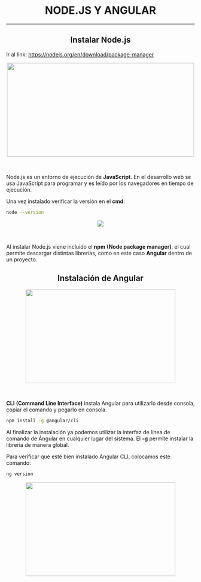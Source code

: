 

<h1 align="center">  NODE.JS Y ANGULAR </h1>

----------

<h2 align="center"> Instalar Node.js </h2>

Ir al link: https://nodejs.org/en/download/package-manager 

<p align="center"><img src="https://github.com/user-attachments/assets/548f3048-e861-4e1f-b7cd-7f05941ec1ba" width="500" height="250"/></p>

<br>

Node.js es un entorno de ejecución de **JavaScript**. En el desarrollo web se usa JavaScript para programar y es leído por los navegadores en tiempo de ejecución.

Una vez instalado verificar la versión en el **cmd**:

```bash
node --version
```

<p align="center"><img src="https://github.com/user-attachments/assets/3786af2e-c624-4f5c-b2ad-5cf7b9864227"/></p>

<br>

Al instalar Node.js viene incluido el **npm** __(Node package manager)__, el cual permite descargar distintas librerías, como en este caso **Angular** dentro de un proyecto.

<h2 align="center"> Instalación de Angular </h2>

<p align="center"><img src="https://github.com/user-attachments/assets/4129a86a-8a5b-4cc2-9b5d-408979ce09ae" width="400" height="250"/></p>
<br>

**CLI** __(Command Line Interface)__ instala Angular para utilizarlo desde consola, copiar el comando y pegarlo en consola.

```bash
npm install -g @angular/cli
```

Al finalizar la instalación ya podemos utilizar la interfaz de línea de comando de Ángular en cualquier lugar del sistema. El **-g** permite instalar la librería de manera global.

Para verificar que esté bien instalado Angular CLI, colocamos este comando:

```bash
ng version 
```
<p align="center"><img src="https://github.com/user-attachments/assets/579bdcf6-09c3-4cb7-a4f2-138ca5eb008a" width="400" height="250"/></p>
<br>






